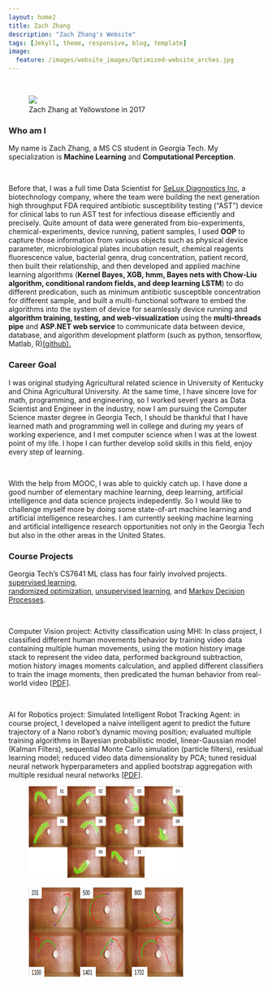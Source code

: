 ```yaml
---
layout: home2
title: Zach Zhang
description: "Zach Zhang's Website"
tags: [Jekyll, theme, responsive, blog, template]
image:
  feature: /images/website_images/Optimized-website_arches.jpg
---
```


<br />

<div class = "titled-image">
<figure class = "titled-image">
    <img src = "{{ site.url }}/images/author_images/Zach-Zhang-Yellowstone.jpg">
    <figcaption>Zach Zhang at Yellowstone in 2017</figcaption>
</figure>
</div>


### Who am I

My name is Zach Zhang, a MS CS student in Georgia Tech. My specialization is <b>Machine Learning</b> and <b>Computational Perception</b>.

<br />

Before that, I was a full time Data Scientist for <a href="http://www.seluxdx.com/">SeLux Diagnostics Inc</a>, a biotechnology company, where the team were building 
the next generation high throughput FDA required antibiotic susceptibility testing (“AST”) device for clinical labs to run AST test for infectious disease efficiently
and precisely. Quite amount of data were generated from bio-experiments, chemical-experiments, device running, patient samples, I used <b>OOP</b> to capture those information 
from various objects such as physical device parameter, microbiological plates incubation result, chemical reagents fluorescence value, bacterial genra, 
drug concentration, patient record, then built their relationship, and then developed and applied machine learning algorithms (<b>Kernel Bayes, XGB, hmm, Bayes nets with Chow-Liu algorithm, conditional random fields, 
and deep learning LSTM</b>) to do different predication, such as minimum antibiotic susceptible concentration for different sample, and built a multi-functional software 
to embed the algorithms into the system of device for seamlessly device running and <b>algorithm training, testing, and web-visualization</b> using the <b>multi-threads pipe</b> and 
<b>ASP.NET web service</b> to communicate data between device, database, and algorithm development platform (such as python, tensorflow, Matlab, R)<a href="https://github.com/zzh237/SeLux">(github).</a>


### Career Goal

I was original studying Agricultural related science in University of Kentucky and China Agricultural University. At the same time, I have sincere love for math, programming, and engineering, so I worked severl years as Data Scientist and Engineer in the industry, now I am pursuing the Computer Science master degree in Georgia Tech, I should be thankful that I have learned math and programming well in college and during my years of working experience, and I met computer science when I was at the lowest point of my life. I hope I can further develop solid skills in this field, enjoy every step of learning. 

<br />

With the help from MOOC, I was able to quickly catch up. I have done a good number of elementary machine learning, deep learning, artificial intelligence and data science projects indepedently. So I would like to challenge myself more by doing some state-of-art machine learning and artificial intelligence researches. I am currently seeking machine learning and artificial intelligence research opportunities not only in the Georgia Tech but also in the other areas in the United States.

### Course Projects

Georgia Tech’s CS7641 ML class has four fairly involved projects. <a href ="https://drive.google.com/open?id=1CKulfMYYOr_cs86v48-KcSf8QiytfbHO">supervised learning</a>,    
<a href ="https://drive.google.com/open?id=1jMAsi-wVYdruQQTWWGKeoFV9NzBmCvda">randomized optimization</a>, 
<a href ="https://drive.google.com/open?id=1ywQx8xkWuFNqYK2NYOw2Pdddl9NkRLVP">unsupervised learning</a>, and 
<a href ="https://drive.google.com/open?id=1cd3hXTwb1pvLT8AO-PiUOTGLStOIsDBA">Markov Decision Processes</a>. 

<br />

Computer Vision project: 
Activity classification using MHI: In class project, I classified different human movements behavior by training video data containing multiple human movements, 
using the motion history image stack to represent the video data, performed background subtraction, motion history images moments calculation, 
and applied different classifiers to train the image moments, then predicated the human behavior from real-world video [<a href ="https://drive.google.com/open?id=1bePGRlxUlnrkpv3T5gDZI4h4d5zAr9bv">PDF</a>].  

<br />

AI for Robotics project:
Simulated Intelligent Robot Tracking Agent: in course project, I developed a naive intelligent agent to predict the future trajectory of a Nano robot’s dynamic moving position; 
evaluated multiple training algorithms in Bayesian probabilistic model, linear-Gaussian model (Kalman Filters), sequential Monte Carlo simulation (particle filters), 
residual learning model; reduced video data dimensionality by PCA; tuned residual neural network hyperparameters 
and applied bootstrap aggregation with multiple residual neural networks [<a href ="https://drive.google.com/open?id=1h349nlaTj-p_aJAxRO1wWl6PvWtd7ose">PDF</a>].
<figure>
  <img src="predictions_cropped.png" alt="The Pulpit Rock" width="304" height="180">  
</figure>
<figure>
<img src="sample_predictions.png" alt="The Pulpit Rock" width="304" height="180">
</figure>